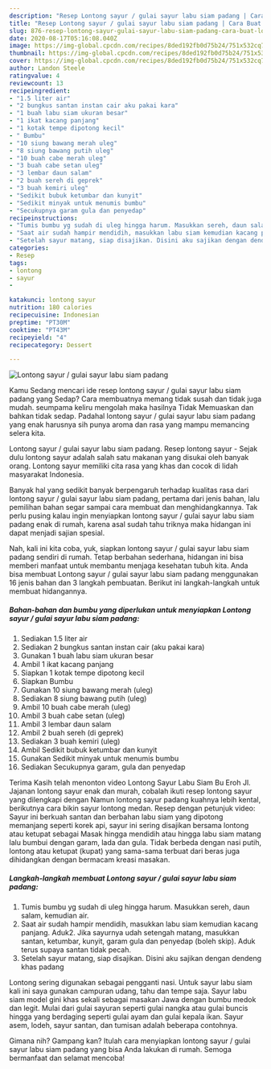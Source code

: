 ```yaml
---
description: "Resep Lontong sayur / gulai sayur labu siam padang | Cara Buat Lontong sayur / gulai sayur labu siam padang Yang Bisa Manjain Lidah"
title: "Resep Lontong sayur / gulai sayur labu siam padang | Cara Buat Lontong sayur / gulai sayur labu siam padang Yang Bisa Manjain Lidah"
slug: 876-resep-lontong-sayur-gulai-sayur-labu-siam-padang-cara-buat-lontong-sayur-gulai-sayur-labu-siam-padang-yang-bisa-manjain-lidah
date: 2020-08-17T05:16:08.040Z
image: https://img-global.cpcdn.com/recipes/8ded192fb0d75b24/751x532cq70/lontong-sayur-gulai-sayur-labu-siam-padang-foto-resep-utama.jpg
thumbnail: https://img-global.cpcdn.com/recipes/8ded192fb0d75b24/751x532cq70/lontong-sayur-gulai-sayur-labu-siam-padang-foto-resep-utama.jpg
cover: https://img-global.cpcdn.com/recipes/8ded192fb0d75b24/751x532cq70/lontong-sayur-gulai-sayur-labu-siam-padang-foto-resep-utama.jpg
author: Landon Steele
ratingvalue: 4
reviewcount: 13
recipeingredient:
- "1.5 liter air"
- "2 bungkus santan instan cair aku pakai kara"
- "1 buah labu siam ukuran besar"
- "1 ikat kacang panjang"
- "1 kotak tempe dipotong kecil"
- " Bumbu"
- "10 siung bawang merah uleg"
- "8 siung bawang putih uleg"
- "10 buah cabe merah uleg"
- "3 buah cabe setan uleg"
- "3 lembar daun salam"
- "2 buah sereh di geprek"
- "3 buah kemiri uleg"
- "Sedikit bubuk ketumbar dan kunyit"
- "Sedikit minyak untuk menumis bumbu"
- "Secukupnya garam gula dan penyedap"
recipeinstructions:
- "Tumis bumbu yg sudah di uleg hingga harum. Masukkan sereh, daun salam, kemudian air."
- "Saat air sudah hampir mendidih, masukkan labu siam kemudian kacang panjang. Aduk2. Jika sayurnya udah setengah matang, masukkan santan, ketumbar, kunyit, garam gula dan penyedap (boleh skip). Aduk terus supaya santan tidak pecah."
- "Setelah sayur matang, siap disajikan. Disini aku sajikan dengan dendeng khas padang"
categories:
- Resep
tags:
- lontong
- sayur
- 

katakunci: lontong sayur  
nutrition: 180 calories
recipecuisine: Indonesian
preptime: "PT30M"
cooktime: "PT43M"
recipeyield: "4"
recipecategory: Dessert

---
```



![Lontong sayur / gulai sayur labu siam padang](https://img-global.cpcdn.com/recipes/8ded192fb0d75b24/751x532cq70/lontong-sayur-gulai-sayur-labu-siam-padang-foto-resep-utama.jpg)

Kamu Sedang mencari ide resep lontong sayur / gulai sayur labu siam padang yang Sedap? Cara membuatnya memang tidak susah dan tidak juga mudah. seumpama keliru mengolah maka hasilnya Tidak Memuaskan dan bahkan tidak sedap. Padahal lontong sayur / gulai sayur labu siam padang yang enak harusnya sih punya aroma dan rasa yang mampu memancing selera kita.

Lontong sayur / gulai sayur labu siam padang. Resep lontong sayur - Sejak dulu lontong sayur adalah salah satu makanan yang disukai oleh banyak orang. Lontong sayur memiliki cita rasa yang khas dan cocok di lidah masyarakat Indonesia.

Banyak hal yang sedikit banyak berpengaruh terhadap kualitas rasa dari lontong sayur / gulai sayur labu siam padang, pertama dari jenis bahan, lalu pemilihan bahan segar sampai cara membuat dan menghidangkannya. Tak perlu pusing kalau ingin menyiapkan lontong sayur / gulai sayur labu siam padang enak di rumah, karena asal sudah tahu triknya maka hidangan ini dapat menjadi sajian spesial.


Nah, kali ini kita coba, yuk, siapkan lontong sayur / gulai sayur labu siam padang sendiri di rumah. Tetap berbahan sederhana, hidangan ini bisa memberi manfaat untuk membantu menjaga kesehatan tubuh kita. Anda bisa membuat Lontong sayur / gulai sayur labu siam padang menggunakan 16 jenis bahan dan 3 langkah pembuatan. Berikut ini langkah-langkah untuk membuat hidangannya.

<!--inarticleads1-->

##### Bahan-bahan dan bumbu yang diperlukan untuk menyiapkan Lontong sayur / gulai sayur labu siam padang:

1. Sediakan 1.5 liter air
1. Sediakan 2 bungkus santan instan cair (aku pakai kara)
1. Gunakan 1 buah labu siam ukuran besar
1. Ambil 1 ikat kacang panjang
1. Siapkan 1 kotak tempe dipotong kecil
1. Siapkan  Bumbu
1. Gunakan 10 siung bawang merah (uleg)
1. Sediakan 8 siung bawang putih (uleg)
1. Ambil 10 buah cabe merah (uleg)
1. Ambil 3 buah cabe setan (uleg)
1. Ambil 3 lembar daun salam
1. Ambil 2 buah sereh (di geprek)
1. Sediakan 3 buah kemiri (uleg)
1. Ambil Sedikit bubuk ketumbar dan kunyit
1. Gunakan Sedikit minyak untuk menumis bumbu
1. Sediakan Secukupnya garam, gula dan penyedap


Terima Kasih telah menonton video Lontong Sayur Labu Siam Bu Eroh Jl. Jajanan lontong sayur enak dan murah, cobalah ikuti resep lontong sayur yang dilengkapi dengan Namun lontong sayur padang kuahnya lebih kental, berikutnya cara bikin sayur lontong medan. Resep dengan petunjuk video: Sayur ini berkuah santan dan berbahan labu siam yang dipotong memanjang seperti korek api, sayur ini sering disajikan bersama lontong atau ketupat sebagai Masak hingga mendidih atau hingga labu siam matang lalu bumbui dengan garam, lada dan gula. Tidak berbeda dengan nasi putih, lontong atau ketupat (kupat) yang sama-sama terbuat dari beras juga dihidangkan dengan bermacam kreasi masakan. 

<!--inarticleads2-->

##### Langkah-langkah membuat Lontong sayur / gulai sayur labu siam padang:

1. Tumis bumbu yg sudah di uleg hingga harum. Masukkan sereh, daun salam, kemudian air.
1. Saat air sudah hampir mendidih, masukkan labu siam kemudian kacang panjang. Aduk2. Jika sayurnya udah setengah matang, masukkan santan, ketumbar, kunyit, garam gula dan penyedap (boleh skip). Aduk terus supaya santan tidak pecah.
1. Setelah sayur matang, siap disajikan. Disini aku sajikan dengan dendeng khas padang


Lontong sering digunakan sebagai pengganti nasi. Untuk sayur labu siam kali ini saya gunakan campuran udang, tahu dan tempe saja. Sayur labu siam model gini khas sekali sebagai masakan Jawa dengan bumbu medok dan legit. Mulai dari gulai sayuran seperti gulai nangka atau gulai buncis hingga yang berdaging seperti gulai ayam dan gulai kepala ikan. Sayur asem, lodeh, sayur santan, dan tumisan adalah beberapa contohnya. 

Gimana nih? Gampang kan? Itulah cara menyiapkan lontong sayur / gulai sayur labu siam padang yang bisa Anda lakukan di rumah. Semoga bermanfaat dan selamat mencoba!
